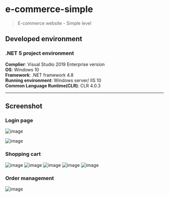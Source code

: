 # e-commerce-simple
>E-commerce website - Simple level

## Developed environment
### .NET 5 project environment
**Complier**: Visual Studio 2019 Enterprise version\
**OS**: Windows 10\
**Framework**: .NET framework 4.8\
**Running environment**: Windows server/ IIS 10\
**Common Language Runtime(CLR)**: CLR 4.0.3

---
## Screenshot
### Login page

![image](https://user-images.githubusercontent.com/25798404/113574613-0a0ae100-964f-11eb-9d6e-3d09d741d53b.png)

![image](https://user-images.githubusercontent.com/25798404/113574640-168f3980-964f-11eb-94af-ef066e2d2d36.png)

### Shopping cart


![image](https://user-images.githubusercontent.com/25798404/113574761-4fc7a980-964f-11eb-9d09-b9cb5aaefe1a.png)
![image](https://user-images.githubusercontent.com/25798404/113574735-463e4180-964f-11eb-9ab2-8840bb55432e.png)
![image](https://user-images.githubusercontent.com/25798404/113574784-5eae5c00-964f-11eb-8746-2971fb3fb98e.png)
![image](https://user-images.githubusercontent.com/25798404/113574810-6cfc7800-964f-11eb-8f2f-18a5ca6098d7.png)
![image](https://user-images.githubusercontent.com/25798404/113574847-7e458480-964f-11eb-9817-fef2090dee5f.png)

### Order management

![image](https://user-images.githubusercontent.com/25798404/113574704-3888bc00-964f-11eb-8703-6c7bf9c192cf.png)

